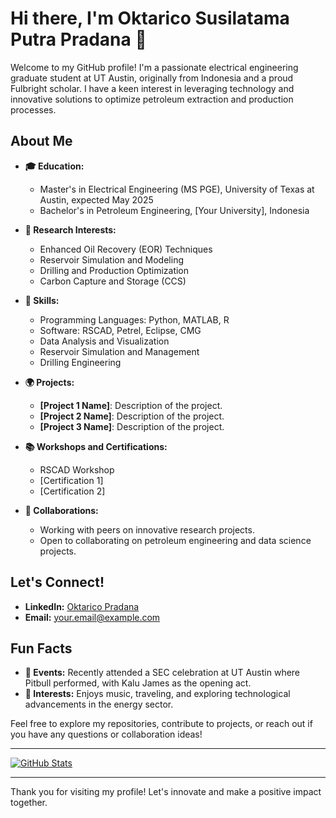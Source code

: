 # Hi there, I'm Oktarico Susilatama Putra Pradana 👋

Welcome to my GitHub profile! I'm a passionate electrical engineering graduate student at UT Austin, originally from Indonesia and a proud Fulbright scholar. I have a keen interest in leveraging technology and innovative solutions to optimize petroleum extraction and production processes.

## About Me

- **🎓 Education:** 
  - Master's in Electrical Engineering (MS PGE), University of Texas at Austin, expected May 2025
  - Bachelor's in Petroleum Engineering, [Your University], Indonesia

- **🔬 Research Interests:** 
  - Enhanced Oil Recovery (EOR) Techniques
  - Reservoir Simulation and Modeling
  - Drilling and Production Optimization
  - Carbon Capture and Storage (CCS)

- **📜 Skills:** 
  - Programming Languages: Python, MATLAB, R
  - Software: RSCAD, Petrel, Eclipse, CMG
  - Data Analysis and Visualization
  - Reservoir Simulation and Management
  - Drilling Engineering

- **🌍 Projects:**
  - **[Project 1 Name]**: Description of the project.
  - **[Project 2 Name]**: Description of the project.
  - **[Project 3 Name]**: Description of the project.

- **📚 Workshops and Certifications:**
  - RSCAD Workshop
  - [Certification 1]
  - [Certification 2]

- **🤝 Collaborations:**
  - Working with peers on innovative research projects.
  - Open to collaborating on petroleum engineering and data science projects.

## Let's Connect!

- **LinkedIn:** [Oktarico Pradana](https://www.linkedin.com/in/your-linkedin-profile)
- **Email:** [your.email@example.com](mailto:your.email@example.com)

## Fun Facts

- **🎤 Events:** Recently attended a SEC celebration at UT Austin where Pitbull performed, with Kalu James as the opening act.
- **🎉 Interests:** Enjoys music, traveling, and exploring technological advancements in the energy sector.

Feel free to explore my repositories, contribute to projects, or reach out if you have any questions or collaboration ideas!

---

[![GitHub Stats](https://github-readme-stats.vercel.app/api?username=your-github-username&show_icons=true&theme=radical)](https://github.com/your-github-username)

---

Thank you for visiting my profile! Let's innovate and make a positive impact together.
